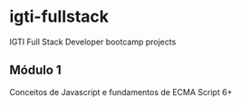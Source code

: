 # igti-fullstack
IGTI Full Stack Developer bootcamp projects

## Módulo 1
Conceitos de Javascript e fundamentos de ECMA Script 6+
